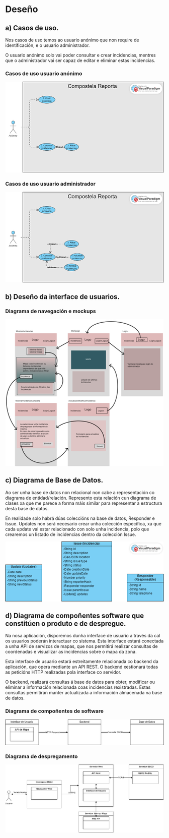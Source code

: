 # Deseño

## a) Casos de uso.

Nos casos de uso temos ao usuario anónimo que non require de identificación, e o usuario administrador.

O usuario anónimo solo vai poder consultar e crear incidencias, mentres que o administrador vai ser capaz de editar e eliminar estas incidencias.

### Casos de uso usuario anónimo

![Diagrama de casos de uso de usuario anónimo](../img/AnonimoCompostelaReporta.png)

### Casos de uso usuario administrador

![Diagrama de casos de uso de usuario administrador](../img/AdminCompostelaReporta.png)

## b) Deseño da interface de usuarios.

### Diagrama de navegación e mockups

![Diagrama de navegacion e mockups](../img/mockup/diagramas_navegacion.png)

## c) Diagrama de Base de Datos.

Ao ser unha base de datos non relacional non cabe a representación co diagrama de entidad/relación. Represento esta relación cun diagrama de clases xa que me parece a forma máis similar para representar a estructura desta base de datos.

En realidade solo habrá dúas coleccións na base de datos, Responder e Issue. Updates non será necesario crear unha colección específica, xa que cada update vai estar relacionado con solo unha incidencia, polo que crearemos un listado de incidencias dentro da colección Issue.

![Representación da base de datos cun diagrama de clases](../img/DatabaseRepresentation.png)

## d) Diagrama de compoñentes software que constitúen o produto e de despregue.

Na nosa aplicación, disporemos dunha interface de usuario a través da cal os usuarios poderán interactuar co sistema. Esta interface estará conectada a unha API de servizos de mapas, que nos permitirá realizar consultas de coordenadas e visualizar as incidencias sobre o mapa da zona.

Esta interface de usuario estará estreitamente relacionada co backend da aplicación, que opera mediante un API REST. O backend xestionará todas as peticións HTTP realizadas pola interface co servidor.

O backend, realizará consultas á base de datos para obter, modificar ou eliminar a información relacionada coas incidencias rexistradas. Estas consultas permitirán manter actualizada a información almacenada na base de datos.

### Diagrama de compoñentes de software

![Diagrama de componentes software](../img/SystemComponentDiagram.png)

### Diagrama de despregamento

![Diagrama de despregamento](../img/DiagramaDespregamento.png)
